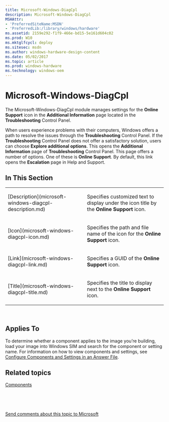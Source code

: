 ```yaml
---
title: Microsoft-Windows-DiagCpl
description: Microsoft-Windows-DiagCpl
MSHAttr:
- 'PreferredSiteName:MSDN'
- 'PreferredLib:/library/windows/hardware'
ms.assetid: 2159e292-f1f9-466e-bd15-5e161d604c02
ms.prod: W10
ms.mktglfcycl: deploy
ms.sitesec: msdn
ms.author: windows-hardware-design-content
ms.date: 05/02/2017
ms.topic: article
ms.prod: windows-hardware
ms.technology: windows-oem
---
```


# Microsoft-Windows-DiagCpl


The Microsoft-Windows-DiagCpl module manages settings for the **Online Support** icon in the **Additional Information** page located in the **Troubleshooting** Control Panel.

When users experience problems with their computers, Windows offers a path to resolve the issues through the **Troubleshooting** Control Panel. If the **Troubleshooting** Control Panel does not offer a satisfactory solution, users can choose **Explore additional options**. This opens the **Additional Information** page of **Troubleshooting** Control Panel. This page offers a number of options. One of these is **Online Support**. By default, this link opens the **Escalation** page in Help and Support.

## In This Section


<table>
<colgroup>
<col width="50%" />
<col width="50%" />
</colgroup>
<tbody>
<tr class="odd">
<td><p>[Description](microsoft-windows-diagcpl-description.md)</p></td>
<td><p>Specifies customized text to display under the icon title by the <strong>Online Support</strong> icon.</p></td>
</tr>
<tr class="even">
<td><p>[Icon](microsoft-windows-diagcpl-icon.md)</p></td>
<td><p>Specifies the path and file name of the icon for the <strong>Online Support</strong> icon.</p></td>
</tr>
<tr class="odd">
<td><p>[Link](microsoft-windows-diagcpl-link.md)</p></td>
<td><p>Specifies a GUID of the <strong>Online Support</strong> icon.</p></td>
</tr>
<tr class="even">
<td><p>[Title](microsoft-windows-diagcpl-title.md)</p></td>
<td><p>Specifies the title to display next to the <strong>Online Support</strong> icon.</p></td>
</tr>
</tbody>
</table>

 

## Applies To


To determine whether a component applies to the image you’re building, load your image into Windows SIM and search for the component or setting name. For information on how to view components and settings, see [Configure Components and Settings in an Answer File](https://msdn.microsoft.com/library/windows/hardware/dn915078).

## Related topics


[Components](components-b-unattend.md)

 

 

[Send comments about this topic to Microsoft](mailto:wsddocfb@microsoft.com?subject=Documentation%20feedback%20%5Bp_unattend\p_unattend%5D:%20Microsoft-Windows-DiagCpl%20%20RELEASE:%20%2810/3/2016%29&body=%0A%0APRIVACY%20STATEMENT%0A%0AWe%20use%20your%20feedback%20to%20improve%20the%20documentation.%20We%20don't%20use%20your%20email%20address%20for%20any%20other%20purpose,%20and%20we'll%20remove%20your%20email%20address%20from%20our%20system%20after%20the%20issue%20that%20you're%20reporting%20is%20fixed.%20While%20we're%20working%20to%20fix%20this%20issue,%20we%20might%20send%20you%20an%20email%20message%20to%20ask%20for%20more%20info.%20Later,%20we%20might%20also%20send%20you%20an%20email%20message%20to%20let%20you%20know%20that%20we've%20addressed%20your%20feedback.%0A%0AFor%20more%20info%20about%20Microsoft's%20privacy%20policy,%20see%20http://privacy.microsoft.com/default.aspx. "Send comments about this topic to Microsoft")





